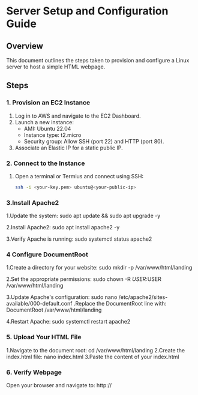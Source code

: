 # Server Setup and Configuration Guide

## Overview

This document outlines the steps taken to provision and configure a Linux server to host a simple HTML webpage.

## Steps

### 1. Provision an EC2 Instance

1. Log in to AWS and navigate to the EC2 Dashboard.
2. Launch a new instance:
   - AMI: Ubuntu 22.04
   - Instance type: t2.micro
   - Security group: Allow SSH (port 22) and HTTP (port 80).
3. Associate an Elastic IP for a static public IP.

### 2. Connect to the Instance

1. Open a terminal or Termius and connect using SSH:

   ```bash
   ssh -i <your-key.pem> ubuntu@<your-public-ip>

### 3.Install Apache2

1.Update the system:
sudo apt update && sudo apt upgrade -y

2.Install Apache2:
sudo apt install apache2 -y

3.Verify Apache is running:
sudo systemctl status apache2

### 4 Configure DocumentRoot

1.Create a directory for your website:
sudo mkdir -p /var/www/html/landing

2.Set the appropriate permissions:
sudo chown -R $USER:$USER /var/www/html/landing

3.Update Apache's configuration:
sudo nano /etc/apache2/sites-available/000-default.conf
.Replace the DocumentRoot line with:
DocumentRoot /var/www/html/landing

4.Restart Apache:
sudo systemctl restart apache2

### 5. Upload Your HTML File

1.Navigate to the document root:
cd /var/www/html/landing
2.Create the index.html file:
nano index.html
3.Paste the content of your index.html

### 6. Verify Webpage

Open your browser and navigate to:
http://<your-public-ip>
